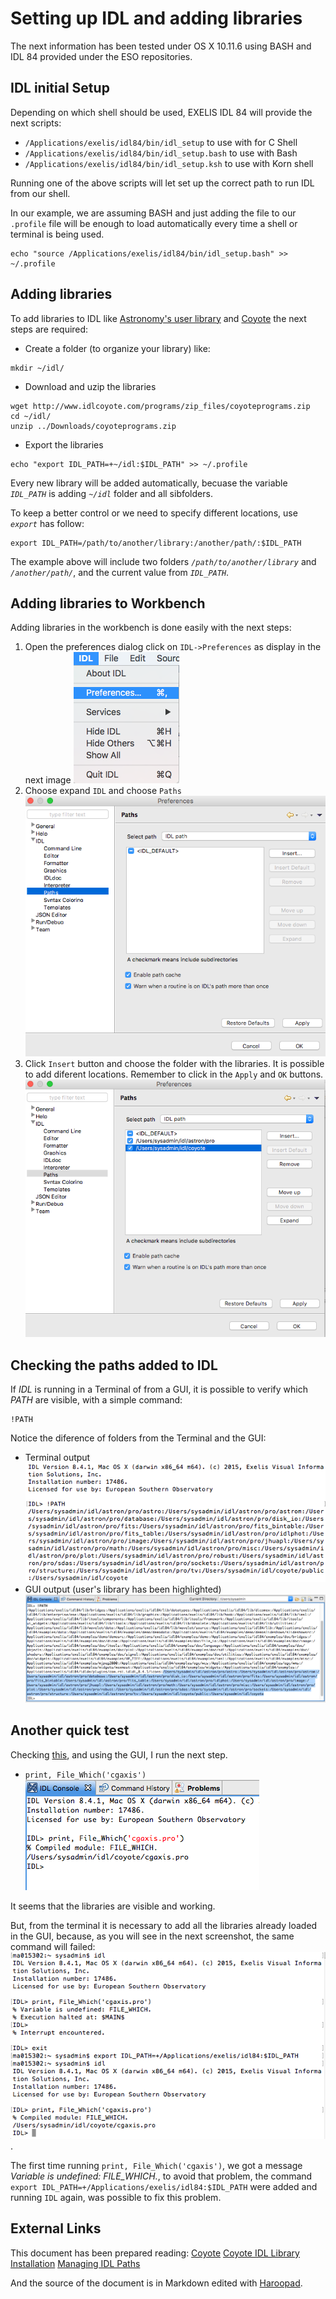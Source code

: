 # Setting up IDL and adding libraries

The next information has been tested under OS X 10.11.6 using BASH and IDL 84 provided under the ESO repositories.

## IDL initial Setup

Depending on which shell should be used, EXELIS IDL 84 will provide the next scripts:

 * `/Applications/exelis/idl84/bin/idl_setup` to use with for C Shell
 * `/Applications/exelis/idl84/bin/idl_setup.bash` to use with Bash
 * `/Applications/exelis/idl84/bin/idl_setup.ksh` to use with Korn shell

Running one of the above scripts will let set up the correct path to run IDL from our shell.

In our example, we are assuming BASH and just adding the file to our `.profile` file will be enough to load automatically every time a shell or terminal is being used.

```
echo "source /Applications/exelis/idl84/bin/idl_setup.bash" >> ~/.profile
```

## Adding libraries

To add libraries to IDL like [Astronomy's user library](http://idlastro.gsfc.nasa.gov/) and [Coyote](http://www.idlcoyote.com/) the next steps are required:

 * Create a folder (to organize your library) like:
```
mkdir ~/idl/
```

 * Download and uzip the libraries
```
wget http://www.idlcoyote.com/programs/zip_files/coyoteprograms.zip
cd ~/idl/
unzip ../Downloads/coyoteprograms.zip
```

 * Export the libraries
```
echo "export IDL_PATH=+~/idl:$IDL_PATH" >> ~/.profile
```

Every new library will be added automatically, becuase the variable *`IDL_PATH`* is adding *`~/idl`* folder and all sibfolders.

To keep a better control or we need to specify different locations, use *`export`* has follow:

```
export IDL_PATH=/path/to/another/library:/another/path/:$IDL_PATH
```

The example above will include two folders _`/path/to/another/library`_ and _`/another/path/`_, and the current value from *`IDL_PATH`*.

## Adding libraries to Workbench
Adding libraries in the workbench is done easily with the next steps:

 1. Open the preferences dialog click on `IDL->Preferences` as display in the next image
![Preferences](images/idl_preferences.png)
 2. Choose expand `IDL` and choose `Paths`
![IDL PATH](images/add_path.png)
 3. Click `Insert` button and choose the folder with the libraries. It is possible to add diferent locations. Remember to click in the `Apply` and `OK` buttons.
![PATH MODIFIED](images/added_paths.png)

## Checking the paths added to IDL
If *IDL* is running in a Terminal of from a GUI, it is possible to verify which _PATH_ are visible, with a simple command:
```
!PATH
```
Notice the diference of folders from the Terminal and the GUI:
* Terminal output
![Terminal Output](images/terminal_path.png)
* GUI output (user's library has been highlighted)
![GUI Output](images/gui_path.png)

## Another quick test
Checking [this](http://www.idlcoyote.com/code_tips/installcoyote.php), and using the GUI, I run the next step.
* `print, File_Which('cgaxis')` 
![Path Test](images/path_test.png)

It seems that the libraries are visible and working.

But, from the terminal it is necessary to add all the libraries already loaded in the GUI, because, as you will see in the next screenshot, the same command will failed:
![This test contain an error an a solution](images/path_test_terminal.png).

The first time running `print, File_Which('cgaxis')`, we got a message *Variable is undefined: FILE_WHICH.*, to avoid that problem, the command `export IDL_PATH=+/Applications/exelis/idl84:$IDL_PATH` were added and running `IDL` again, was possible to fix this problem.

## External Links
This document has been prepared reading:
[Coyote](http://www.idlcoyote.com/)
[Coyote IDL Library Installation](http://www.idlcoyote.com/code_tips/installcoyote.php)
[Managing IDL Paths](http://www.harrisgeospatial.com/docs/Managing_IDL_Paths.html)

And the source of the document is in Markdown edited with [Haroopad](http://pad.haroopress.com/).
